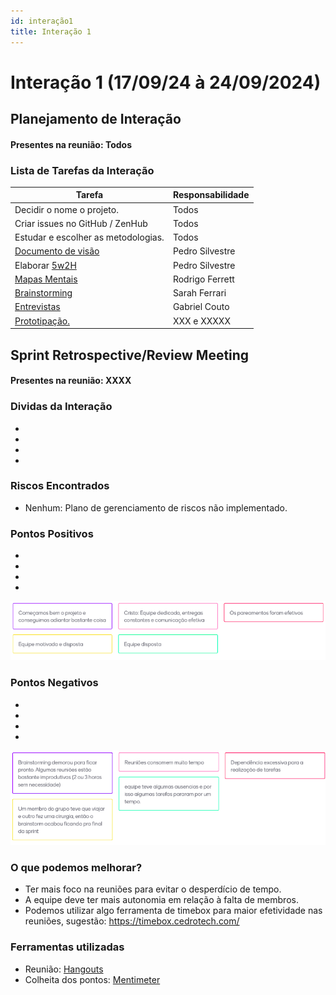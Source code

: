 ```yaml
---
id: interação1
title: Interação 1
---
```


# Interação 1 (17/09/24 à 24/09/2024)


## Planejamento de Interação
#### Presentes na reunião: Todos 

###  Lista de Tarefas da Interação

|Tarefa|Responsabilidade|
|---|----|
| Decidir o nome o projeto.|Todos|
| Criar issues no GitHub / ZenHub| Todos|
| Estudar e escolher as metodologias.| Todos|
| [Documento de visão](https://github.com/xxx/xxx.md) |Pedro Silvestre|
| Elaborar [5w2H](https://github.com/xxx/xxx.md) |Pedro Silvestre|
| [Mapas Mentais](https://github.com/xxx/xxx.md) |Rodrigo Ferrett|
| [Brainstorming](https://github.com/UnBArqDsw/2020.1_G7_TCM/blob/master/docs/base/Brainstorm.md) |Sarah Ferrari|
|[Entrevistas](https://github.com/xxx/xxx.md) |Gabriel Couto|
|[Prototipação.](https://github.com/xxx/xxx.md) |XXX e XXXXX|

## Sprint Retrospective/Review Meeting

#### Presentes na reunião: XXXX

### Dividas da Interação
- 
- 
- 
- 

### Riscos Encontrados

- Nenhum: Plano de gerenciamento de riscos não implementado.


### Pontos Positivos

-
-
- 
-
![pontos positivos](../assets/Sprints/S1-positivos.png)

### Pontos Negativos

-
-
- 
-
![pontos negativos](../assets/Sprints/S1-negativos.png)

### O que podemos melhorar?
- Ter mais foco na reuniões para evitar o desperdício de tempo.
- A equipe deve ter mais autonomia em relação à falta de membros.
- Podemos utilizar algo ferramenta de timebox para maior efetividade nas reuniões, sugestão: https://timebox.cedrotech.com/


### Ferramentas utilizadas

- Reunião: [Hangouts](https://hangouts.google.com/)
- Colheita dos pontos: [Mentimeter](https://www.mentimeter.com/)




